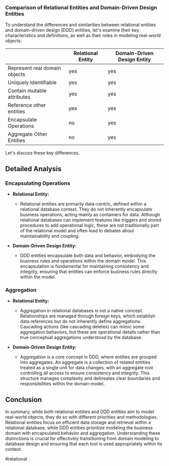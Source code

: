 ### Comparison of Relational Entities and Domain-Driven Design Entities

To understand the differences and similarities between relational entities and domain-driven design (DDD) entities, let's examine their key characteristics and definitions, as well as their roles in modeling real-world objects:

|                               | Relational Entity | Domain-Driven Design Entity |
| ----------------------------- | ----------------- | --------------------------- |
| Represent real domain objects | yes               | yes                         |
| Uniquely Identifiable         | yes               | yes                         |
| Contain mutable attributes    | yes               | yes                         |
| Reference other entities      | yes               | yes                         |
| Encapsulate Operations        | no                | yes                         |
| Aggregate Other Entities      | no                | yes                         |

Let's discuss these key differences.

## Detailed Analysis

### Encapsulating Operations

- **Relational Entity:** 
  - Relational entities are primarily data-centric, defined within a relational database context. They do not inherently encapsulate business operations, acting mainly as containers for data. Although relational databases can implement features like triggers and stored procedures to add operational logic, these are not traditionally part of the relational model and often lead to debates about maintainability and coupling.
  
- **Domain-Driven Design Entity:**
  - DDD entities encapsulate both data and behavior, embodying the business rules and operations within the domain model. This encapsulation is fundamental for maintaining consistency and integrity, ensuring that entities can enforce business rules directly within the model.

### Aggregation

- **Relational Entity:**
  - Aggregation in relational databases is not a native concept. Relationships are managed through foreign keys, which establish data references but do not inherently define aggregations. Cascading actions (like cascading deletes) can mimic some aggregation behaviors, but these are operational details rather than true conceptual aggregations understood by the database.
  
- **Domain-Driven Design Entity:**
  - Aggregation is a core concept in DDD, where entities are grouped into aggregates. An aggregate is a collection of related entities treated as a single unit for data changes, with an aggregate root controlling all access to ensure consistency and integrity. This structure manages complexity and delineates clear boundaries and responsibilities within the domain model.

## Conclusion

In summary, while both relational entities and DDD entities aim to model real-world objects, they do so with different priorities and methodologies. Relational entities focus on efficient data storage and retrieval within a relational database, while DDD entities prioritize modeling the business domain with encapsulated behavior and aggregation. Understanding these distinctions is crucial for effectively transitioning from domain modeling to database design and ensuring that each tool is used appropriately within its context.

<!-- Keywords -->
#relational
<!-- /Keywords -->

